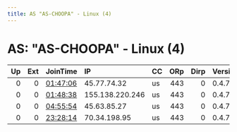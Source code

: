 ```yaml
---
title: AS "AS-CHOOPA" - Linux (4)
---
```


# AS: "AS-CHOOPA" - Linux (4)

|   Up |   Ext | JoinTime                                                                                              | IP              | CC   |   ORp |   Dirp | Version   | Contact   | Nickname            |   eFamMembers |
|-----:|------:|:------------------------------------------------------------------------------------------------------|:----------------|:-----|------:|-------:|:----------|:----------|:--------------------|--------------:|
|    0 |     0 | [01:47:06](https://nusenu.github.io/OrNetStats/w/relay/FCE173DD1B325036FD1BBA5698FCC282C7ADC49A.html) | 45.77.74.32     | us   |   443 |      0 | 0.4.7.13  | None      | qLUtXtR38xjHXxh9CWD |             1 |
|    0 |     0 | [01:48:38](https://nusenu.github.io/OrNetStats/w/relay/001370046D587D71C9AEED36D23400F8D3454E1A.html) | 155.138.220.246 | us   |   443 |      0 | 0.4.7.13  | None      | 4anJHz3d5Avam4rjRaL |             1 |
|    0 |     0 | [04:55:54](https://nusenu.github.io/OrNetStats/w/relay/CFEBF98BDA5F835109F71C2D5D6870B552AE8BB5.html) | 45.63.85.27     | us   |   443 |      0 | 0.4.7.13  | None      | YHzRgVhSyrIVrdKt84J |             1 |
|    0 |     0 | [23:28:14](https://nusenu.github.io/OrNetStats/w/relay/A04E65C6444A6DFDF9E1ABB78F7C5A3D6C6AAE11.html) | 70.34.198.95    | us   |   443 |      0 | 0.4.7.13  | None      | helpingout          |             1 |
